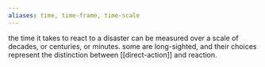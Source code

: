 ```yaml
---
aliases: time, time-frame, time-scale
---
```


the time it takes to react to a disaster can be measured over a scale of decades, or centuries, or minutes. some are long-sighted, and their choices represent the distinction between [[direct-action]] and reaction.

